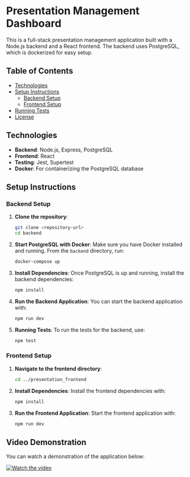 
# Presentation Management Dashboard

This is a full-stack presentation management application built with a Node.js backend and a React frontend. The backend uses PostgreSQL, which is dockerized for easy setup.

## Table of Contents

- [Technologies](#technologies)
- [Setup Instructions](#setup-instructions)
  - [Backend Setup](#backend-setup)
  - [Frontend Setup](#frontend-setup)
- [Running Tests](#running-tests)
- [License](#license)

## Technologies

- **Backend**: Node.js, Express, PostgreSQL
- **Frontend**: React
- **Testing**: Jest, Supertest
- **Docker**: For containerizing the PostgreSQL database

## Setup Instructions

### Backend Setup

1. **Clone the repository**:
   ```bash
   git clone <repository-url>
   cd backend
   ```

2. **Start PostgreSQL with Docker**:
   Make sure you have Docker installed and running. From the `backend` directory, run:
   ```bash
   docker-compose up
   ```

3. **Install Dependencies**:
   Once PostgreSQL is up and running, install the backend dependencies:
   ```bash
   npm install
   ```

4. **Run the Backend Application**:
   You can start the backend application with:
   ```bash
   npm run dev
   ```

5. **Running Tests**:
   To run the tests for the backend, use:
   ```bash
   npm test
   ```

### Frontend Setup

1. **Navigate to the frontend directory**:
   ```bash
   cd ../presentation_frontend
   ```

2. **Install Dependencies**:
   Install the frontend dependencies with:
   ```bash
   npm install
   ```

3. **Run the Frontend Application**:
   Start the frontend application with:
   ```bash
   npm run dev
   ```
## Video Demonstration

You can watch a demonstration of the application below:

[![Watch the video](https://img.youtube.com/vi/K4IiKrsYrCA/0.jpg)](https://youtu.be/Mz1j_UCxi1M)

